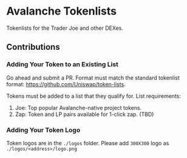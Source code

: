 # Avalanche Tokenlists
Tokenlists for the Trader Joe and other DEXes.

## Contributions
### Adding Your Token to an Existing List
Go ahead and submit a PR. Format must match the standard tokenlist format: https://github.com/Uniswap/token-lists.

Tokens must be added to a list that they qualify for. List requirements:

1. Joe: Top popular Avalanche-native project tokens. 
2. Zap: Token and LP pairs available for 1-click zap. (TBD) 

### Adding Your Token Logo
Token logos are in the `./logos` folder. Please add `300X300` logo as `./logos/<address>/logo.png`
